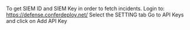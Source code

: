 To get SIEM ID and SIEM Key in order to fetch incidents.
Login to: https://defense.conferdeploy.net/
Select the SETTING tab
Go to API Keys and click on Add API Key